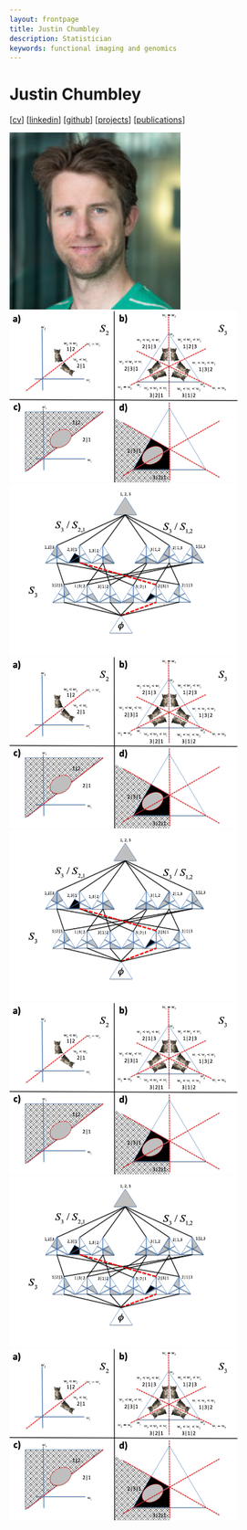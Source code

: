 ```yaml
---
layout: frontpage
title: Justin Chumbley
description: Statistician
keywords: functional imaging and genomics
---
```


# Justin Chumbley

[[cv](http://chumbleycode.github.io/chumbleycode.github.io/docs/cv.pdf)] 
[[linkedin](https://www.linkedin.com/in/chumbleycode)] 
[[github](https://github.com/chumbleycode/)] 
[[projects](projects.md)]
[[publications](https://scholar.google.com/citations?hl=en&user=YbbXlwIAAAAJ)]

[<img src="docs/JRCsquare.jpg" alt="drawing" width="300">]()
[<img src="docs/finest_order1.png" alt="drawing" width="400">](docs/fcr_apa.pdf)  <br/>
[<img src="docs/finest_order2.png" alt="drawing" width="400">](docs/fcr_apa.pdf)
[<img src="docs/finest_order1.png" alt="drawing" width="400">](docs/fcr_apa.pdf) <br/> 
[<img src="docs/finest_order2.png" alt="drawing" width="400">](docs/fcr_apa.pdf) 
[<img src="docs/finest_order1.png" alt="drawing" width="400">](docs/fcr_apa.pdf) <br/> 
[<img src="docs/finest_order2.png" alt="drawing" width="400">](docs/fcr_apa.pdf) 
[<img src="docs/finest_order1.png" alt="drawing" width="400">](docs/fcr_apa.pdf) <br/> 
